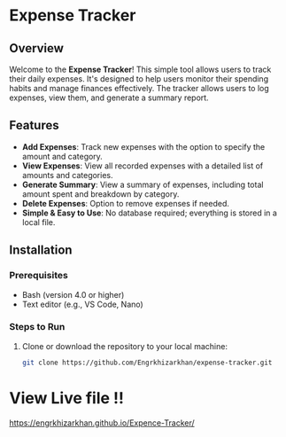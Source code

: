 # Expense Tracker

## Overview
Welcome to the **Expense Tracker**! This simple tool allows users to track their daily expenses. It's designed to help users monitor their spending habits and manage finances effectively. The tracker allows users to log expenses, view them, and generate a summary report.

## Features
- **Add Expenses**: Track new expenses with the option to specify the amount and category.
- **View Expenses**: View all recorded expenses with a detailed list of amounts and categories.
- **Generate Summary**: View a summary of expenses, including total amount spent and breakdown by category.
- **Delete Expenses**: Option to remove expenses if needed.
- **Simple & Easy to Use**: No database required; everything is stored in a local file.

## Installation

### Prerequisites
- Bash (version 4.0 or higher)
- Text editor (e.g., VS Code, Nano)

### Steps to Run
1. Clone or download the repository to your local machine:
   ```bash
   git clone https://github.com/Engrkhizarkhan/expense-tracker.git


# View Live file !!
https://engrkhizarkhan.github.io/Expence-Tracker/
